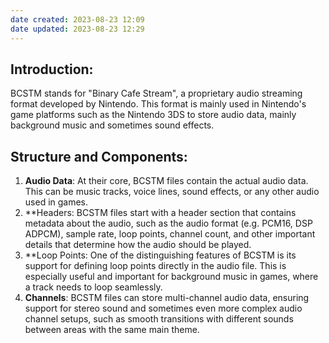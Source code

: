 ```yaml
---
date created: 2023-08-23 12:09
date updated: 2023-08-23 12:29
---
```


## Introduction:

BCSTM stands for "Binary Cafe Stream", a proprietary audio streaming format developed by Nintendo. This format is mainly used in Nintendo's game platforms such as the Nintendo 3DS to store audio data, mainly background music and sometimes sound effects.

## Structure and Components:

1. **Audio Data**: At their core, BCSTM files contain the actual audio data. This can be music tracks, voice lines, sound effects, or any other audio used in games.
2. **Headers: BCSTM files start with a header section that contains metadata about the audio, such as the audio format (e.g. PCM16, DSP ADPCM), sample rate, loop points, channel count, and other important details that determine how the audio should be played.
3. **Loop Points: One of the distinguishing features of BCSTM is its support for defining loop points directly in the audio file. This is especially useful and important for background music in games, where a track needs to loop seamlessly.
4. **Channels**: BCSTM files can store multi-channel audio data, ensuring support for stereo sound and sometimes even more complex audio channel setups, such as smooth transitions with different sounds between areas with the same main theme.
